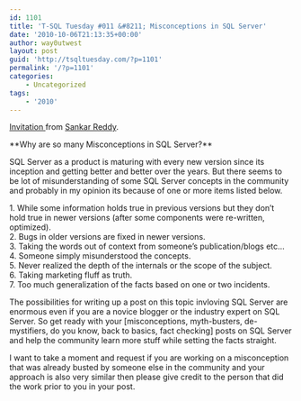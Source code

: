 ```yaml
---
id: 1101
title: 'T-SQL Tuesday #011 &#8211; Misconceptions in SQL Server'
date: '2010-10-06T21:13:35+00:00'
author: way0utwest
layout: post
guid: 'http://tsqltuesday.com/?p=1101'
permalink: '/?p=1101'
categories:
    - Uncategorized
tags:
    - '2010'
---
```


[Invitation ](https://web.archive.org/web/20120912022019/http://sankarreddy.com/2010/10/invitation-to-participate-in-t-sql-tuesday-11-misconceptions-in-sql-server/) from [Sankar Reddy](http://sankarreddy.com/).

<div id="wrapper"><div id="container"><div id="content"><div id="content-inner"><div id="main"><div class="post" id="post-458"><div class="entry">**Why are so many Misconceptions in SQL Server?**

SQL Server as a product is maturing with every new version since its inception and getting better and better over the years. But there seems to be lot of misunderstanding of some SQL Server concepts in the community and probably in my opinion its because of one or more items listed below.

1\. While some information holds true in previous versions but they don’t hold true in newer versions (after some components were re-written, optimized).  
2\. Bugs in older versions are fixed in newer versions.  
3\. Taking the words out of context from someone’s publication/blogs etc…  
4\. Someone simply misunderstood the concepts.  
5\. Never realized the depth of the internals or the scope of the subject.  
6\. Taking marketing fluff as truth.  
7\. Too much generalization of the facts based on one or two incidents.

The possibilities for writing up a post on this topic invloving SQL Server are enormous even if you are a novice blogger or the industry expert on SQL Server. So get ready with your \[misconceptions, myth-busters, de-mystifiers, do you know, back to basics, fact checking\] posts on SQL Server and help the community learn more stuff while setting the facts straight.

I want to take a moment and request if you are working on a misconception that was already busted by someone else in the community and your approach is also very similar then please give credit to the person that did the work prior to you in your post.

</div></div></div></div></div></div></div>